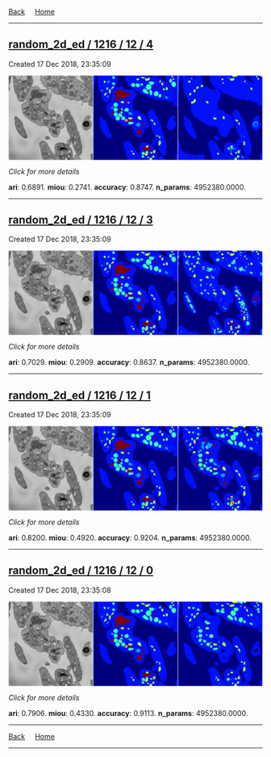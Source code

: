 
[Back](..)&nbsp;&nbsp;&nbsp;&nbsp;&nbsp;[Home](https://leapmanlab.github.io/snapshots)

---

<div class="summary"><a href="4"><h2>random_2d_ed / 1216 / 12 / 4</h2></a><p>Created 17 Dec 2018, 23:35:09
</p><a href="4"><img src="4/media/summary.png" align="center"></a><p>
<i>Click for more details</i>
</p></div>

**ari**: 0.6891. **miou**: 0.2741. **accuracy**: 0.8747. **n_params**: 4952380.0000. 

---

<div class="summary"><a href="3"><h2>random_2d_ed / 1216 / 12 / 3</h2></a><p>Created 17 Dec 2018, 23:35:09
</p><a href="3"><img src="3/media/summary.png" align="center"></a><p>
<i>Click for more details</i>
</p></div>

**ari**: 0.7029. **miou**: 0.2909. **accuracy**: 0.8637. **n_params**: 4952380.0000. 

---

<div class="summary"><a href="1"><h2>random_2d_ed / 1216 / 12 / 1</h2></a><p>Created 17 Dec 2018, 23:35:09
</p><a href="1"><img src="1/media/summary.png" align="center"></a><p>
<i>Click for more details</i>
</p></div>

**ari**: 0.8200. **miou**: 0.4920. **accuracy**: 0.9204. **n_params**: 4952380.0000. 

---

<div class="summary"><a href="0"><h2>random_2d_ed / 1216 / 12 / 0</h2></a><p>Created 17 Dec 2018, 23:35:08
</p><a href="0"><img src="0/media/summary.png" align="center"></a><p>
<i>Click for more details</i>
</p></div>

**ari**: 0.7906. **miou**: 0.4330. **accuracy**: 0.9113. **n_params**: 4952380.0000. 

---

[Back](..)&nbsp;&nbsp;&nbsp;&nbsp;&nbsp;[Home](https://leapmanlab.github.io/snapshots)

---